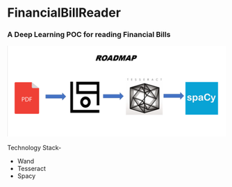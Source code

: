 # FinancialBillReader
### A Deep Learning POC for reading Financial Bills

![img](https://github.com/codingnest/FinancialBillReader/blob/master/img/rmap.PNG)


Technology Stack-
- Wand
- Tesseract
- Spacy
